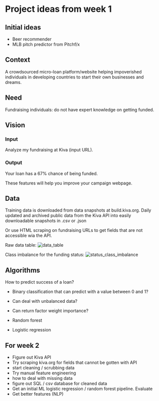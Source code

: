 # Project ideas from week 1

## Initial ideas

- Beer recommender
- MLB pitch predictor from Pitchf/x

## Context

A crowdsourced micro-loan platform/website helping impoverished individuals in developing countries to start their own businesses and dreams.

## Need

Fundraising individuals: do not have expert knowledge on getting funded.

## Vision

### Input

Analyze my fundraising at Kiva (input URL).

### Output

Your loan has a 67% chance of being funded.

These features will help you improve your campaign webpage.

## Data

Training data is downloaded from data snapshots at build.kiva.org. Daily updated and archived public data from the Kiva API into easily downloadable snapshots in .csv or .json

Or use HTML scraping on fundraising URLs to get fields that are not accessible wia the API.

Raw data table:
![data_table](raw_data.png)

Class imbalance for the funding status:
![status_class_imbalance](class_imbalance_1.png)

## Algorithms

How to predict success of a loan?

- Binary classification that can predict with a value between 0 and 1?
- Can deal with unbalanced data?
- Can return factor weight importance?

- Random forest
- Logistic regression

## For week 2

- Figure out Kiva API
- Try scraping kiva.org for fields that cannot be gotten with API
- start cleaning / scrubbing data
- Try manual feature engineering
- how to deal with missing data
- figure out SQL / csv database for cleaned data
- Get an initial ML logistic regression / random forest pipeline. Evaluate
- Get better features (NLP)
